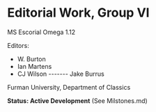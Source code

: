 # Editorial Work, Group VI

MS Escorial Omega 1.12

Editors:

- W. Burton
- Ian Martens 
- CJ Wilson
------- Jake Burrus


Furman University, Department of Classics

**Status: Active Development** (See Milstones.md)
